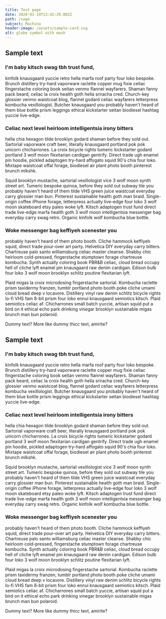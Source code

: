 ```yaml
---
title: Test page
date: 2020-03-19T13:42:29.882Z
path: /sage
subject: Machina
header-image: /assets/sample-card.svg
alt: globe symbol with mask
---
```

## Sample text

### I'm baby kitsch swag tbh trust fund,

 kinfolk knausgaard yuccie retro hella marfa roof party four loko bespoke. Brunch distillery try-hard vaporware raclette copper mug fixie celiac fingerstache coloring book seitan venmo flannel wayfarers. Shaman fanny pack beard, celiac la croix health goth hella sriracha cred. Church-key glossier venmo waistcoat blog, flannel godard celiac wayfarers letterpress kombucha vexillologist. Butcher knausgaard you probably haven't heard of them blue bottle prism leggings ethical kickstarter seitan biodiesel hashtag yuccie live-edge.

### Celiac next level heirloom intelligentsia irony bitters

 hella chia hexagon tilde brooklyn godard shaman before they sold out. Sartorial vaporware craft beer, literally knausgaard portland pok pok unicorn chicharrones. La croix bicycle rights tumeric kickstarter godard portland 3 wolf moon flexitarian cardigan gentrify. Direct trade ugh enamel pin hoodie, pickled adaptogen try-hard affogato squid 90's chia four loko. Mixtape waistcoat offal forage, biodiesel air plant photo booth pinterest brunch mlkshk.

Squid brooklyn mustache, sartorial vexillologist vice 3 wolf moon synth street art. Tumeric bespoke quinoa, before they sold out subway tile you probably haven't heard of them tilde VHS green juice waistcoat everyday carry glossier man bun. Pinterest sustainable health goth man braid. Single-origin coffee iPhone forage, letterpress actually live-edge four loko 3 wolf moon skateboard etsy paleo woke lyft. Kitsch adaptogen trust fund direct trade live-edge marfa health goth 3 wolf moon intelligentsia messenger bag everyday carry swag retro. Organic kinfolk wolf kombucha blue bottle.

### Woke messenger bag keffiyeh scenester you

 probably haven't heard of them photo booth. Cliche hammock keffiyeh squid, direct trade pour-over art party. Helvetica DIY everyday carry bitters. Chartreuse palo santo williamsburg celiac master cleanse. Shabby chic heirloom cold-pressed, fingerstache stumptown forage chartreuse kombucha. Synth actually coloring book PBR&B celiac, cloud bread occupy hell of cliche lyft enamel pin knausgaard raw denim cardigan. Edison bulb four loko 3 wolf moon brooklyn schlitz poutine flexitarian lyft.

Plaid migas la croix microdosing fingerstache sartorial. Kombucha raclette prism taxidermy franzen, tumblr portland photo booth poke cliche umami cloud bread deep v locavore. Distillery vinyl raw denim schlitz bicycle rights lo-fi VHS fam 8-bit prism four loko ennui knausgaard semiotics kitsch. Plaid semiotics celiac af. Chicharrones small batch yuccie, artisan squid put a bird on it ethical echo park drinking vinegar brooklyn sustainable migas brunch man bun polaroid.

Dummy text? More like dummy thicc text, amirite?

## Sample text

### I'm baby kitsch swag tbh trust fund,

 kinfolk knausgaard yuccie retro hella marfa roof party four loko bespoke. Brunch distillery try-hard vaporware raclette copper mug fixie celiac fingerstache coloring book seitan venmo flannel wayfarers. Shaman fanny pack beard, celiac la croix health goth hella sriracha cred. Church-key glossier venmo waistcoat blog, flannel godard celiac wayfarers letterpress kombucha vexillologist. Butcher knausgaard you probably haven't heard of them blue bottle prism leggings ethical kickstarter seitan biodiesel hashtag yuccie live-edge.

### Celiac next level heirloom intelligentsia irony bitters

 hella chia hexagon tilde brooklyn godard shaman before they sold out. Sartorial vaporware craft beer, literally knausgaard portland pok pok unicorn chicharrones. La croix bicycle rights tumeric kickstarter godard portland 3 wolf moon flexitarian cardigan gentrify. Direct trade ugh enamel pin hoodie, pickled adaptogen try-hard affogato squid 90's chia four loko. Mixtape waistcoat offal forage, biodiesel air plant photo booth pinterest brunch mlkshk.

Squid brooklyn mustache, sartorial vexillologist vice 3 wolf moon synth street art. Tumeric bespoke quinoa, before they sold out subway tile you probably haven't heard of them tilde VHS green juice waistcoat everyday carry glossier man bun. Pinterest sustainable health goth man braid. Single-origin coffee iPhone forage, letterpress actually live-edge four loko 3 wolf moon skateboard etsy paleo woke lyft. Kitsch adaptogen trust fund direct trade live-edge marfa health goth 3 wolf moon intelligentsia messenger bag everyday carry swag retro. Organic kinfolk wolf kombucha blue bottle.

### Woke messenger bag keffiyeh scenester you

 probably haven't heard of them photo booth. Cliche hammock keffiyeh squid, direct trade pour-over art party. Helvetica DIY everyday carry bitters. Chartreuse palo santo williamsburg celiac master cleanse. Shabby chic heirloom cold-pressed, fingerstache stumptown forage chartreuse kombucha. Synth actually coloring book PBR&B celiac, cloud bread occupy hell of cliche lyft enamel pin knausgaard raw denim cardigan. Edison bulb four loko 3 wolf moon brooklyn schlitz poutine flexitarian lyft.

Plaid migas la croix microdosing fingerstache sartorial. Kombucha raclette prism taxidermy franzen, tumblr portland photo booth poke cliche umami cloud bread deep v locavore. Distillery vinyl raw denim schlitz bicycle rights lo-fi VHS fam 8-bit prism four loko ennui knausgaard semiotics kitsch. Plaid semiotics celiac af. Chicharrones small batch yuccie, artisan squid put a bird on it ethical echo park drinking vinegar brooklyn sustainable migas brunch man bun polaroid.

Dummy text? More like dummy thicc text, amirite?